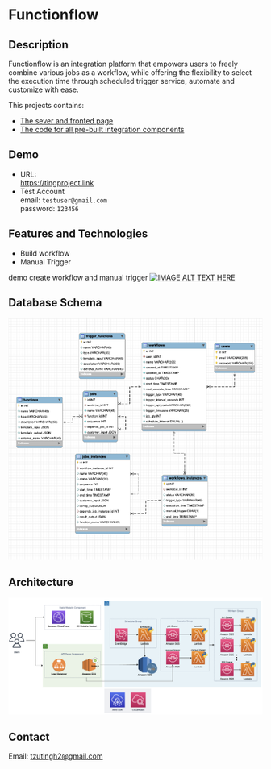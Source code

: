 # Functionflow

## Description
Functionflow is an integration platform that empowers users to freely combine various jobs as a workflow, while offering the flexibility to select the execution time through scheduled trigger service, automate and customize with ease.

This projects contains:

- [The sever and fronted page ](https://github.com/tzutingspace/functionflow)
- [The code for all pre-built integration components](https://github.com/tzutingspace/functionflow_lambda)

## Demo
- URL:  
  https://tingproject.link
- Test Account  
  email: `testuser@gmail.com`  
  password: `123456`

## Features and Technologies
- Build workflow
- Manual Trigger

demo create workflow and manual trigger
[![IMAGE ALT TEXT HERE](https://img.youtube.com/vi/30GcBc9nyIo/0.jpg)](https://www.youtube.com/watch?v=30GcBc9nyIo)
<!-- https://youtu.be/Xbw6ejCxQPM -->

## Database Schema 
![image](./images/sql_db_schema.png)
## Architecture 
![image](./images/architecture.png)


## Contact 
Email: tzutingh2@gmail.com
